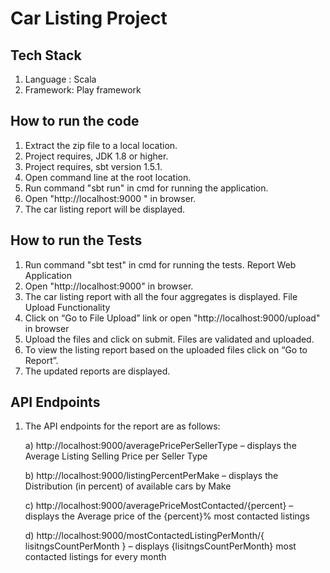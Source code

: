 # Car Listing Project
## Tech Stack
1.	Language : Scala
2.	Framework: Play framework

## How to run the code
1.	Extract the zip file to a local location.
2.	Project requires, JDK 1.8 or higher.
3.	Project requires, sbt version 1.5.1.
4.	Open command line at the root location.
5.	Run command "sbt run" in cmd for running the application.
6.	Open "http://localhost:9000 " in browser.
7.	The car listing report will be displayed.

## How to run the Tests
1.	Run command "sbt test" in cmd for running the tests.
Report Web Application
1.	Open "http://localhost:9000" in browser.
2.	The car listing report with all the four aggregates is displayed. 
File Upload Functionality
1.	Click on “Go to File Upload” link or open "http://localhost:9000/upload" in browser
2.	Upload the files and click on submit.  Files are validated and uploaded. 
3.	To view the listing report based on the uploaded files click on “Go to Report”.
4.	The updated reports are displayed.

## API Endpoints
1.	The API endpoints for the report are as follows:

	a) http://localhost:9000/averagePricePerSellerType – displays the Average Listing Selling Price per Seller Type

	b) http://localhost:9000/listingPercentPerMake – displays the Distribution (in percent) of available cars by Make

	c) http://localhost:9000/averagePriceMostContacted/{percent} – displays the Average price of the {percent}% most contacted listings

	d) http://localhost:9000/mostContactedListingPerMonth/{ lisitngsCountPerMonth } – displays {lisitngsCountPerMonth}  most contacted listings for every month

